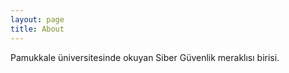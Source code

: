 ```yaml
---
layout: page
title: About
---
```


<p class="message">
  Pamukkale üniversitesinde okuyan Siber Güvenlik meraklısı birisi.
</p>


<script language="javascript" src="http://is.sitekodlari.com/paylas5.js"></script>
